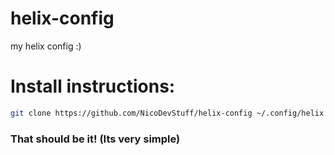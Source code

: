 # helix-config
my helix config :)

# Install instructions:
``` bash
git clone https://github.com/NicoDevStuff/helix-config ~/.config/helix
```
### That should be it! (Its very simple)
